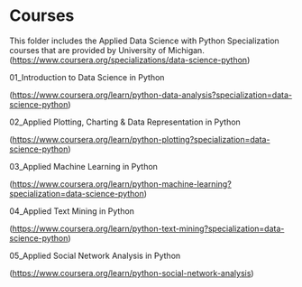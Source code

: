 # Courses

This folder includes the Applied Data Science with Python Specialization courses that are provided by University of Michigan. (https://www.coursera.org/specializations/data-science-python)



01_Introduction to Data Science in Python

(https://www.coursera.org/learn/python-data-analysis?specialization=data-science-python)

02_Applied Plotting, Charting & Data Representation in Python 

(https://www.coursera.org/learn/python-plotting?specialization=data-science-python)

03_Applied Machine Learning in Python 

(https://www.coursera.org/learn/python-machine-learning?specialization=data-science-python)

04_Applied Text Mining in Python 

(https://www.coursera.org/learn/python-text-mining?specialization=data-science-python)

05_Applied Social Network Analysis in Python 

(https://www.coursera.org/learn/python-social-network-analysis)
